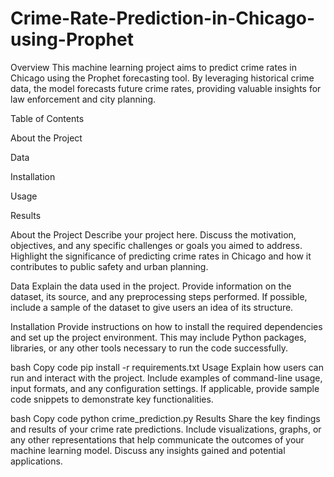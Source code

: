 # Crime-Rate-Prediction-in-Chicago-using-Prophet

Overview
This machine learning project aims to predict crime rates in Chicago using the Prophet forecasting tool. By leveraging historical crime data, the model forecasts future crime rates, providing valuable insights for law enforcement and city planning.

Table of Contents

About the Project

Data

Installation

Usage

Results

About the Project
Describe your project here. Discuss the motivation, objectives, and any specific challenges or goals you aimed to address. Highlight the significance of predicting crime rates in Chicago and how it contributes to public safety and urban planning.

Data
Explain the data used in the project. Provide information on the dataset, its source, and any preprocessing steps performed. If possible, include a sample of the dataset to give users an idea of its structure.

Installation
Provide instructions on how to install the required dependencies and set up the project environment. This may include Python packages, libraries, or any other tools necessary to run the code successfully.

bash
Copy code
pip install -r requirements.txt
Usage
Explain how users can run and interact with the project. Include examples of command-line usage, input formats, and any configuration settings. If applicable, provide sample code snippets to demonstrate key functionalities.

bash
Copy code
python crime_prediction.py
Results
Share the key findings and results of your crime rate predictions. Include visualizations, graphs, or any other representations that help communicate the outcomes of your machine learning model. Discuss any insights gained and potential applications.
